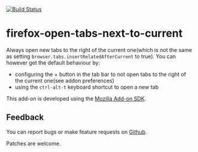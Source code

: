 [![Build Status](https://travis-ci.org/sblask/firefox-open-tabs-next-to-current.svg?branch=master)](https://travis-ci.org/sblask/firefox-open-tabs-next-to-current)

firefox-open-tabs-next-to-current
=================================

Always open new tabs to the right of the current one(which is not the same as
setting `browser.tabs.insertRelatedAfterCurrent` to true). You can however get
the default behaviour by:

- configuring the + button in the tab bar to not open tabs to the right of the
  current one(see addon preferences)
- using the `ctrl-alt-t` keyboard shortcut to open a new tab

This add-on is developed using the [Mozilla Add-on
SDK](https://developer.mozilla.org/Add-ons/SDK).

Feedback
--------

You can report bugs or make feature requests on
[Github](https://github.com/sblask/firefox-open-tabs-next-to-current).

Patches are welcome.
